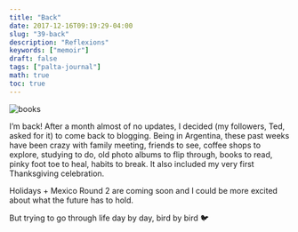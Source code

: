 ```yaml
---
title: "Back"
date: 2017-12-16T09:19:29-04:00
slug: "39-back"
description: "Reflexions"
keywords: ["memoir"]
draft: false
tags: ["palta-journal"]
math: true
toc: true
---
```


![books](/39-back.jpg)

I’m back! After a month almost of no updates, I decided (my followers, Ted, asked for it) to come back to blogging. Being in Argentina, these past weeks have been crazy with family meeting, friends to see, coffee shops to explore, studying to do, old photo albums to flip through, books to read, pinky foot toe to heal, habits to break. It also included my very first Thanksgiving celebration.

Holidays + Mexico Round 2 are coming soon and I could be more excited about what the future has to hold.

But trying to go through life day by day, bird by bird 🐦